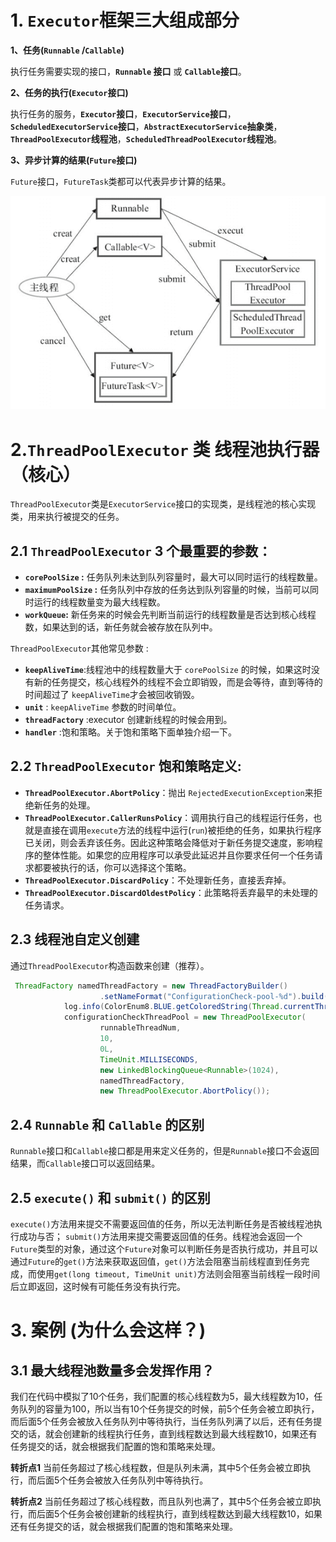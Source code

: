 # 1. `Executor`框架三大组成部分
**1、任务(`Runnable` /`Callable`)**

执行任务需要实现的接口，**`Runnable` 接口** 或 **`Callable`接口**。

**2、任务的执行(`Executor`接口)**

执行任务的服务，**`Executor`接口**，**`ExecutorService`接口**，**`ScheduledExecutorService`接口**，**`AbstractExecutorService`抽象类**，**`ThreadPoolExecutor`线程池**，**`ScheduledThreadPoolExecutor`线程池**。

**3、异步计算的结果(`Future`接口)**

`Future`接口，`FutureTask`类都可以代表异步计算的结果。

![Executor 框架的使用示意图](images/image1008611.png)

# 2.`ThreadPoolExecutor` 类 线程池执行器 （核心）
`ThreadPoolExecutor`类是`ExecutorService`接口的实现类，是线程池的核心实现类，用来执行被提交的任务。

## 2.1 `ThreadPoolExecutor` 3 个最重要的参数：
- **`corePoolSize` :** 任务队列未达到队列容量时，最大可以同时运行的线程数量。
- **`maximumPoolSize` :** 任务队列中存放的任务达到队列容量的时候，当前可以同时运行的线程数量变为最大线程数。
- **`workQueue`:** 新任务来的时候会先判断当前运行的线程数量是否达到核心线程数，如果达到的话，新任务就会被存放在队列中。

`ThreadPoolExecutor`其他常见参数 :

- **`keepAliveTime`**:线程池中的线程数量大于 `corePoolSize` 的时候，如果这时没有新的任务提交，核心线程外的线程不会立即销毁，而是会等待，直到等待的时间超过了 `keepAliveTime`才会被回收销毁。
- **`unit`** : `keepAliveTime` 参数的时间单位。
- **`threadFactory`** :executor 创建新线程的时候会用到。
- **`handler`** :饱和策略。关于饱和策略下面单独介绍一下。

## 2.2 `ThreadPoolExecutor` 饱和策略定义:
- **`ThreadPoolExecutor.AbortPolicy`**：抛出 `RejectedExecutionException`来拒绝新任务的处理。
- **`ThreadPoolExecutor.CallerRunsPolicy`**：调用执行自己的线程运行任务，也就是直接在调用`execute`方法的线程中运行(`run`)被拒绝的任务，如果执行程序已关闭，则会丢弃该任务。因此这种策略会降低对于新任务提交速度，影响程序的整体性能。如果您的应用程序可以承受此延迟并且你要求任何一个任务请求都要被执行的话，你可以选择这个策略。
- **`ThreadPoolExecutor.DiscardPolicy`**：不处理新任务，直接丢弃掉。
- **`ThreadPoolExecutor.DiscardOldestPolicy`**：此策略将丢弃最早的未处理的任务请求。

## 2.3 线程池自定义创建
通过`ThreadPoolExecutor`构造函数来创建（推荐）。
```java
 ThreadFactory namedThreadFactory = new ThreadFactoryBuilder()
                    .setNameFormat("ConfigurationCheck-pool-%d").build();
            log.info(ColorEnum8.BLUE.getColoredString(Thread.currentThread().getName()+"——可用运行线程为" + runnableThreadNum));
            configurationCheckThreadPool = new ThreadPoolExecutor(
                    runnableThreadNum,
                    10,
                    0L,
                    TimeUnit.MILLISECONDS,
                    new LinkedBlockingQueue<Runnable>(1024),
                    namedThreadFactory,
                    new ThreadPoolExecutor.AbortPolicy());
```

## 2.4 `Runnable` 和 `Callable` 的区别
`Runnable`接口和`Callable`接口都是用来定义任务的，但是`Runnable`接口不会返回结果，而`Callable`接口可以返回结果。

## 2.5 `execute()` 和 `submit()` 的区别
`execute()`方法用来提交不需要返回值的任务，所以无法判断任务是否被线程池执行成功与否；
`submit()`方法用来提交需要返回值的任务。线程池会返回一个`Future`类型的对象，通过这个`Future`对象可以判断任务是否执行成功，并且可以通过`Future`的`get()`方法来获取返回值，`get()`方法会阻塞当前线程直到任务完成，而使用`get(long timeout, TimeUnit unit)`方法则会阻塞当前线程一段时间后立即返回，这时候有可能任务没有执行完。

# 3. 案例 (为什么会这样？)
## 3.1 最大线程池数量多会发挥作用？
我们在代码中模拟了10个任务，我们配置的核心线程数为5，最大线程数为10，任务队列的容量为100，所以当有10个任务提交的时候，前5个任务会被立即执行，而后面5个任务会被放入任务队列中等待执行，当任务队列满了以后，还有任务提交的话，就会创建新的线程执行任务，直到线程数达到最大线程数10，如果还有任务提交的话，就会根据我们配置的饱和策略来处理。

**转折点1**
当前任务超过了核心线程数，但是队列未满，其中5个任务会被立即执行，而后面5个任务会被放入任务队列中等待执行。

**转折点2**
当前任务超过了核心线程数，而且队列也满了，其中5个任务会被立即执行，而后面5个任务会被创建新的线程执行，直到线程数达到最大线程数10，如果还有任务提交的话，就会根据我们配置的饱和策略来处理。